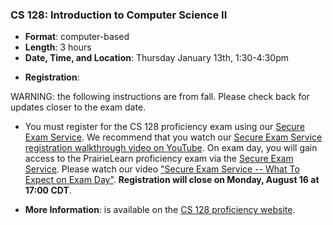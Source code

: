 <!---
Feel free to change this link if there is something more appropriate.
Do not change the anchor name.
-->

### <a name="CS128" class="anchor"></a>CS 128: Introduction to Computer Science II
* **Format**: computer-based
* **Length**: 3 hours
* **Date, Time, and Location**:   Thursday January 13th, 1:30-4:30pm

<!--- -->
* **Registration**: 

WARNING:  the following instructions are from fall.   Please check back for updates closer to the exam date.

* You must register for the CS 128 proficiency exam using our [Secure Exam Service](https://secure-exam.cs128.org/).  We recommend that you watch our [Secure Exam Service registration walkthrough video on YouTube](https://www.youtube.com/watch?v=Xb4ZUE_0vec).  On exam day, you will gain access to the PrairieLearn proficiency exam via the [Secure Exam Service](https://secure-exam.cs128.org/).  Please watch our video ["Secure Exam Service -- What To Expect on Exam Day"](https://www.youtube.com/watch?v=qtVbHg3k5Ks).  **Registration will close on Monday, August 16 at 17:00 CDT**.
<!--- -->
* **More Information**: is available on the [CS 128 proficiency website](https://proficiency.cs128.org/).

<!--

* **Format**: computer-based
<!---
* **Length**: 3 hours
<!---
* **Location**: Online, proctored via Zoom during the scheduled time windows
<!---
* **Date and Time**:
  * 7-10pm Tuesday August 17th
  * 8-11am Thursday August 19th
<!---
* **Zoom Links**:
  * [8 AM](https://illinois.zoom.us/j/83434657601?pwd=NzI2aWMybThlSWp2UW5YRm9iZlNQUT09)
  * [1 PM](https://illinois.zoom.us/j/83434657601?pwd=NzI2aWMybThlSWp2UW5YRm9iZlNQUT09)
<!---
* **More Information**: is available on the [CS 125 website](https://cs125.cs.illinois.edu/info/proficiency/).

-->
